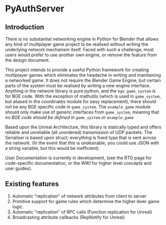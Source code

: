 PyAuthServer
============

Introduction
--------------
There is no substantial networking engine in Python for Blender that allows any kind of multiplayer game project to be realised without writing the underlying network mechanism itself.
Faced with such a challenge, most users would prefer to use another own engine, or remove the feature from the design document. 

This project intends to provide a useful Python framework for creating multiplayer games which eliminates the headache in writing and maintaining a networked game. It does not require the Blender Game Engine, but certain parts of the system must be realised by writing a new engine interface. Anything in the network library is pure python, and the `bge_game_system` is for BGE code. With the exception of mathutils (which is used in `game_system`, but aliased in the coordinates module for easy replacement), there should not be any BGE specific code in `game_system`.
The `example_game` module should only make use of generic interfaces from `game_system`, meaning that _no BGE code should be defined in `game_system` or `example_game`_

Based upon the Unreal Architecture, this library is statically typed and offers reliable and unreliable (all unordered) transmission of UDP packets. The Serialiser is based upon struct; everything is fixed type that is sent across the network. (In the event that this is undesirable, you could use JSON with a string variable, but this would be inefficient).

User Documentation is currently in development, (see the RTD page for code-specific documentation, or the WIKI for higher level concepts and user guides).

Existing features
--------------
  1. Automatic "replication" of network attributes from client to server
  2. Primitive support for game rules which determine the higher lever game logic.
  3. Automatic "replication" of RPC calls (Function replication for Unreal)
  4. Broadcasting attribute callbacks (RepNotify for Unreal)

